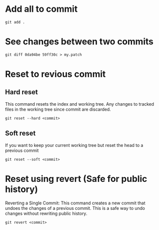 # Add all to commit
```
git add .
```

# See changes between two commits
```
git diff 0da94be 59ff30c > my.patch 
```

# Reset to revious commit

## Hard reset
This command resets the index and working tree. Any changes to tracked files in the working tree since commit are discarded.
```
git reset --hard <commit>
```

## Soft reset
If you want to keep your current working tree but reset the head to a previous commit
```
git reset --soft <commit>
```


# Reset using revert (Safe for public history)
Reverting a Single Commit: This command creates a new commit that undoes the changes of a previous commit. This is a safe way to undo changes without rewriting public history.
```
git revert <commit>
```
